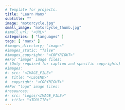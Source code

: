 ```yaml
---
# Template for projects.
title: "Learn Manx"
subtitle: ""
image: "motorcycle.jpg"
small_image: "motorcycle_thumb.jpg"
#small_url: "<URL>"
categories: [ "languages" ]
tags: [ "manx" ]
#images_directory; "images"
#images_static: "false"
#images_copyright: "<COPYRIGHT>"
##For "image" image files:
# (Only required for caption and specific copyrights)
#images:
#- src: "<IMAGE_FILE>"
#  title: "<LEGEND>"
#  copyright: "<COPYRIGHT>"
##For "logo" image files:
#resources:
#- src: "logos/<IMAGE_FILE>"
#  title: "<TOOLTIP>"
---
```

